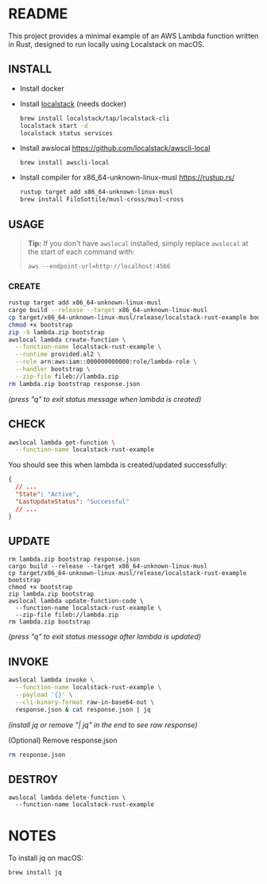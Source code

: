 # README

This project provides a minimal example of an AWS Lambda function written in Rust, designed to run locally using Localstack on macOS.

## INSTALL

- Install docker

- Install [localstack](https://www.localstack.cloud) (needs docker)

  ```sh
  brew install localstack/tap/localstack-cli
  localstack start -d
  localstack status services
  ```

- Install awslocal
  https://github.com/localstack/awscli-local

  ```
  brew install awscli-local
  ```

- Install compiler for x86_64-unknown-linux-musl
  https://rustup.rs/
  ```sh
  rustup target add x86_64-unknown-linux-musl
  brew install FiloSottile/musl-cross/musl-cross
  ```

## USAGE

> **Tip:** If you don't have `awslocal` installed, simply replace `awslocal` at the start of each command with:
>
> ```
> aws --endpoint-url=http://localhost:4566
> ```

### CREATE

```sh
rustup target add x86_64-unknown-linux-musl
cargo build --release --target x86_64-unknown-linux-musl
cp target/x86_64-unknown-linux-musl/release/localstack-rust-example bootstrap
chmod +x bootstrap
zip -9 lambda.zip bootstrap
awslocal lambda create-function \
  --function-name localstack-rust-example \
  --runtime provided.al2 \
  --role arn:aws:iam::000000000000:role/lambda-role \
  --handler bootstrap \
  --zip-file fileb://lambda.zip
rm lambda.zip bootstrap response.json
```

_(press "q" to exit status message when lambda is created)_

## CHECK

```sh
awslocal lambda get-function \
  --function-name localstack-rust-example
```

You should see this when lambda is created/updated successfully:

```json
{
  // ...
  "State": "Active",
  "LastUpdateStatus": "Successful"
  // ...
}
```

## UPDATE

```
rm lambda.zip bootstrap response.json
cargo build --release --target x86_64-unknown-linux-musl
cp target/x86_64-unknown-linux-musl/release/localstack-rust-example bootstrap
chmod +x bootstrap
zip lambda.zip bootstrap
awslocal lambda update-function-code \
  --function-name localstack-rust-example \
  --zip-file fileb://lambda.zip
rm lambda.zip bootstrap
```

_(press "q" to exit status message after lambda is updated)_

## INVOKE

```sh
awslocal lambda invoke \
  --function-name localstack-rust-example \
  --payload '{}' \
  --cli-binary-format raw-in-base64-out \
  response.json & cat response.json | jq
```

_(install jq or remove "| jq" in the end to see raw response)_

(Optional) Remove response.json

```sh
rm response.json
```

## DESTROY

```
awslocal lambda delete-function \
  --function-name localstack-rust-example
```

# NOTES

To install jq on macOS:

```sh
brew install jq
```
